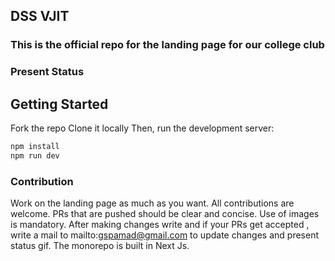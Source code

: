 ## DSS VJIT
### This is the official repo for the landing page for our college club

### Present Status

## Getting Started

Fork the repo
Clone it locally
Then, run the development server:

```bash
npm install
npm run dev
```

### Contribution
Work on the landing page as much as you want. All contributions are welcome.
PRs that are pushed should be clear and concise. Use of images is mandatory.
After making changes write and if your PRs get accepted , write a mail to  mailto:gspamad@gmail.com to update changes and present status gif.
The monorepo is built in Next Js.
